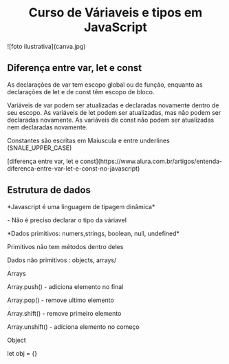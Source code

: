  <h1 align="center"> Curso de Váriaveis e tipos em JavaScript</h1>
 ![foto ilustrativa](canva.jpg)

 <h2> Diferença entre var, let e const</h2>
    <p> As declarações de var tem escopo global ou de função, enquanto as declarações de let e de const têm escopo de bloco.</p>
    <p>Variáveis de var podem ser atualizadas e declaradas novamente dentro de seu escopo. As variáveis de let podem ser atualizadas, mas não podem ser declaradas novamente. As variáveis de const não podem ser atualizadas nem declaradas novamente.</p>
    <p> Constantes são escritas em Maiuscula e entre underlines (SNALE_UPPER_CASE) </p>
    [diferença entre var, let e const](https://www.alura.com.br/artigos/entenda-diferenca-entre-var-let-e-const-no-javascript)

<h2>Estrutura de dados</h2>
    <p>*Javascript é uma linguagem de tipagem dinâmica*</p>
    <p>- Não é preciso declarar o tipo da váriavel</p>
    <p></p>
    <p>*Dados primitivos: numers,strings, boolean, null, undefined*</p>
    <p>Primitivos não tem métodos dentro deles</p>
    <p></p>
    <p> Dados não primitivos : objects, arrays/<p>
    <p>Arrays</p>
    <p>Array.push() - adiciona elemento no final</p>
    <p>Array.pop() - remove ultimo elemento </p>
    <p>Array.shift() - remove primeiro elemento </p>
    <p>Array.unshift() - adiciona elemento no começo </p>
    <p></p>
    <p>Object</p>
    <p>let obj = {}</p>
    <p></p>
